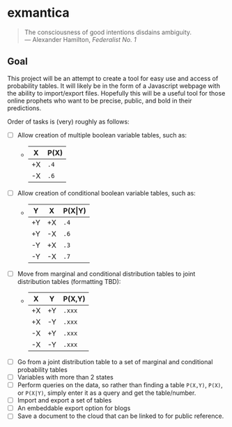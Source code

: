 # exmantica

> The consciousness of good intentions disdains ambiguity. <br> — Alexander Hamilton, _Federalist No. 1_

## Goal

This project will be an attempt to create a tool for easy use and access of probability tables. It will likely be in the form of a Javascript webpage with the ability to import/export files. Hopefully this will be a useful tool for those online prophets who want to be precise, public, and bold in their predictions. 

Order of tasks is (very) roughly as follows:

- [ ] Allow creation of multiple boolean variable tables, such as:
  - |X|P(X)|
    |-|-|
    |+X|`.4`|
    |-X|`.6`|
- [ ] Allow creation of conditional boolean variable tables, such as:
  - |Y|X|P(X\|Y)|
    |-|-|------|
    |+Y|+X|`.4`
    |+Y|-X|`.6`
    |-Y|+X|`.3`
    |-Y|-X|`.7`
- [ ] Move from marginal and conditional distribution tables to joint distribution tables (formatting TBD):
  - |X|Y|P(X,Y)|
    |-|-|-|
    |+X|+Y|`.xxx`
    |+X|-Y|`.xxx`
    |-X|+Y|`.xxx`
    |-X|-Y|`.xxx`
- [ ] Go from a joint distribution table to a set of marginal and conditional probability tables
- [ ] Variables with more than 2 states
- [ ] Perform queries on the data, so rather than finding a table `P(X,Y)`, `P(X)`, or `P(X|Y)`, simply enter it as a query and get the table/number.
- [ ] Import and export a set of tables
- [ ] An embeddable export option for blogs
- [ ] Save a document to the cloud that can be linked to for public reference.
